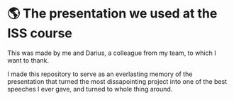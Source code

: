 # 🌎 The presentation we used at the ISS course

This was made by me and Darius, a colleague from my team, to which I want to thank.

I made this repository to serve as an everlasting memory of the presentation that turned the most dissapointing project into one of the best speeches I ever gave, and turned to whole thing around.
